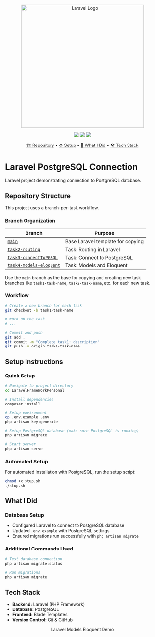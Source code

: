 <p align="center"><a href="https://laravel.com" target="_blank"><img src="https://raw.githubusercontent.com/laravel/art/master/logo-lockup/5%20SVG/2%20CMYK/1%20Full%20Color/laravel-logolockup-cmyk-red.svg" width="400" alt="Laravel Logo"></a></p>

<p align="center">
<img src="https://img.shields.io/badge/Laravel-11.x-FF2D20?style=for-the-badge&logo=laravel">
<img src="https://img.shields.io/badge/PHP-8.2+-777BB4?style=for-the-badge&logo=php">
<img src="https://img.shields.io/badge/Database-PostgreSQL-336791?style=for-the-badge&logo=postgresql">
</p>

<p align="center">
  <a href="#repository-structure">🏗️ Repository</a> •
  <a href="#setup-instructions">⚙️ Setup</a> •
  <a href="#what-i-did">📝 What I Did</a> •
  <a href="#tech-stack">🛠️ Tech Stack</a>
</p>

# Laravel PostgreSQL Connection

Laravel project demonstrating connection to PostgreSQL database.

## Repository Structure <a name="repository-structure"></a>

This project uses a branch-per-task workflow.

### Branch Organization

| Branch | Purpose |
|--------|---------|
| [`main`](https://github.com/ractopen/LaravelFrameWorkPersonal/tree/main) | Base Laravel template for copying |
| [`task2-routing`](https://github.com/ractopen/LaravelFrameWorkPersonal/tree/task2-routing) | Task: Routing in Laravel |
| [`task3-connectToPGSQL`](https://github.com/ractopen/LaravelFrameWorkPersonal/tree/task3-connectToPGSQL) | Task: Connect to PostgreSQL |
| [`task4-models-eloquent`](https://github.com/ractopen/LaravelFrameWorkPersonal/tree/task4-models-eloquent) | Task: Models and Eloquent |

Use the `main` branch as the base for copying and creating new task branches like `task1-task-name`, `task2-task-name`, etc. for each new task.

### Workflow

```bash
# Create a new branch for each task
git checkout -b task1-task-name

# Work on the task
# ...

# Commit and push
git add .
git commit -m "Complete task1: description"
git push -u origin task1-task-name
```

## Setup Instructions <a name="setup-instructions"></a>

### Quick Setup

```bash
# Navigate to project directory
cd LaravelFrameWorkPersonal

# Install dependencies
composer install

# Setup environment
cp .env.example .env
php artisan key:generate

# Setup PostgreSQL database (make sure PostgreSQL is running)
php artisan migrate

# Start server
php artisan serve
```

### Automated Setup

For automated installation with PostgreSQL, run the setup script:

```bash
chmod +x stup.sh
./stup.sh
```

## What I Did <a name="what-i-did"></a>

### Database Setup
- Configured Laravel to connect to PostgreSQL database
- Updated `.env.example` with PostgreSQL settings
- Ensured migrations run successfully with `php artisan migrate`

### Additional Commands Used
```bash
# Test database connection
php artisan migrate:status

# Run migrations
php artisan migrate
```

## Tech Stack <a name="tech-stack"></a>

- **Backend:** Laravel (PHP Framework)
- **Database:** PostgreSQL
- **Frontend:** Blade Templates
- **Version Control:** Git & GitHub

<p align="center">Laravel Models Eloquent Demo</p>
